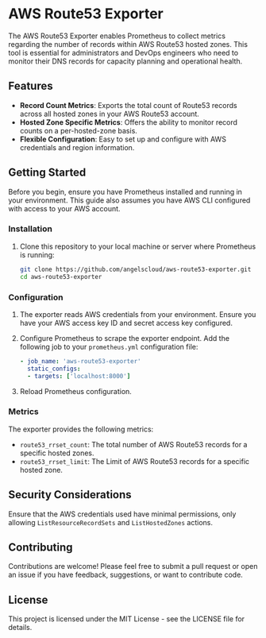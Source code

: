 # AWS Route53 Exporter

The AWS Route53 Exporter enables Prometheus to collect metrics regarding the number of records within AWS Route53 hosted zones. This tool is essential for administrators and DevOps engineers who need to monitor their DNS records for capacity planning and operational health.

## Features

- **Record Count Metrics**: Exports the total count of Route53 records across all hosted zones in your AWS Route53 account.
- **Hosted Zone Specific Metrics**: Offers the ability to monitor record counts on a per-hosted-zone basis.
- **Flexible Configuration**: Easy to set up and configure with AWS credentials and region information.

## Getting Started

Before you begin, ensure you have Prometheus installed and running in your environment. This guide also assumes you have AWS CLI configured with access to your AWS account.

### Installation

1. Clone this repository to your local machine or server where Prometheus is running:

    ```bash
    git clone https://github.com/angelscloud/aws-route53-exporter.git
    cd aws-route53-exporter
    ```

### Configuration

1. The exporter reads AWS credentials from your environment. Ensure you have your AWS access key ID and secret access key configured. 

2. Configure Prometheus to scrape the exporter endpoint. Add the following job to your `prometheus.yml` configuration file:

    ```yaml
    - job_name: 'aws-route53-exporter'
      static_configs:
      - targets: ['localhost:8000']
    ```

3. Reload Prometheus configuration.

### Metrics

The exporter provides the following metrics:

- `route53_rrset_count`: The total number of AWS Route53 records for a specific hosted zones.
- `route53_rrset_limit`: The Limit of AWS Route53 records for a specific hosted zone.

## Security Considerations

Ensure that the AWS credentials used have minimal permissions, only allowing `ListResourceRecordSets` and `ListHostedZones` actions.

## Contributing

Contributions are welcome! Please feel free to submit a pull request or open an issue if you have feedback, suggestions, or want to contribute code.

## License

This project is licensed under the MIT License - see the LICENSE file for details.
